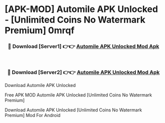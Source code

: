 # [APK-MOD] Automile APK Unlocked - [Unlimited Coins No Watermark Premium] 0mrqf



<div align="center">
<h3>🔴 Download [Server1] 👉👉 <a href="https://momento.my/?title=Automile_APK_Unlocked">Automile APK Unlocked Mod Apk</a></h3><br>

<h3>🔴 Download [Server2] 👉👉 <a href="https://momento.my/?title=Automile_APK_Unlocked">Automile APK Unlocked Mod Apk</a></h3>
</div>



Download Automile APK Unlocked 

Free APK MOD Automile APK Unlocked [Unlimited Coins No Watermark Premium]

Download Automile APK Unlocked [Unlimited Coins No Watermark Premium] Mod For Android
